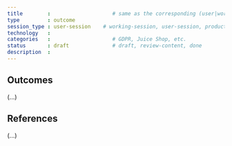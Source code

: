 ```yaml
---
title        :                    # same as the corresponding (user|working|product)-session
type         : outcome
session_type : user-session    # working-session, user-session, product-sesssion            
technology   :
categories   :                    # GDPR, Juice Shop, etc.
status       : draft              # draft, review-content, done
description  :
---
```


## Outcomes

(...)

## References

(...)
